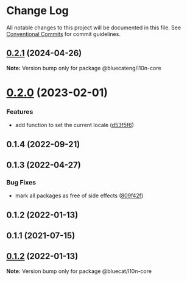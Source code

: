 # Change Log

All notable changes to this project will be documented in this file.
See [Conventional Commits](https://conventionalcommits.org) for commit guidelines.

## [0.2.1](https://github.com/bluecatengineering/l10n-packages/compare/@bluecateng/l10n-core@0.2.0...@bluecateng/l10n-core@0.2.1) (2024-04-26)

**Note:** Version bump only for package @bluecateng/l10n-core

# [0.2.0](https://github.com/bluecatengineering/l10n-packages/compare/@bluecateng/l10n-core@0.1.4...@bluecateng/l10n-core@0.2.0) (2023-02-01)

### Features

- add function to set the current locale ([d53f5f6](https://github.com/bluecatengineering/l10n-packages/commit/d53f5f6fa873b19695149799be4feb9d0e4f3b0e))

## 0.1.4 (2022-09-21)

## 0.1.3 (2022-04-27)

### Bug Fixes

- mark all packages as free of side effects ([809f42f](https://gitlab.bluecatlabs.net/bluecat-uiux/l10n-packages/commit/809f42f77e2ce31287cd78f599f2e67154b50a84))

## 0.1.2 (2022-01-13)

## 0.1.1 (2021-07-15)

## [0.1.2](https://gitlab.bluecatlabs.net/bluecat-uiux/l10n-packages/compare/v0.1.1...v0.1.2) (2022-01-13)

**Note:** Version bump only for package @bluecat/l10n-core
